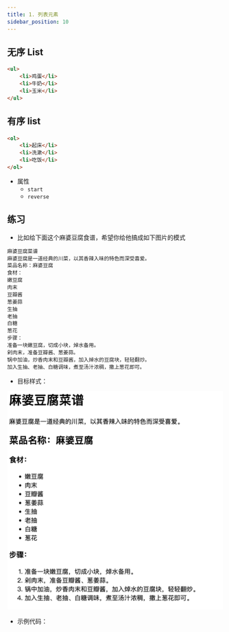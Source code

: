 ```yaml
---
title: 1. 列表元素
sidebar_position: 10
---
```



## 无序 List

```html
<ul>
    <li>鸡蛋</li>
    <li>牛奶</li>
    <li>玉米</li>
</ul>
```

## 有序 list

```html
<ol>
    <li>起床</li>
    <li>洗漱</li>
    <li>吃饭</li>
</ol>
```

- 属性
    - `start`
    - `reverse`

## 练习

- 比如给下面这个麻婆豆腐食谱，希望你给他搞成如下图片的模式


```html
麻婆豆腐菜谱
麻婆豆腐是一道经典的川菜，以其香辣入味的特色而深受喜爱。
菜品名称：麻婆豆腐
食材：
嫩豆腐
肉末
豆瓣酱
葱姜蒜
生抽
老抽
白糖
葱花
步骤：
准备一块嫩豆腐，切成小块，焯水备用。
剁肉末，准备豆瓣酱、葱姜蒜。
锅中加油，炒香肉末和豆瓣酱，加入焯水的豆腐块，轻轻翻炒。
加入生抽、老抽、白糖调味，煮至汤汁浓稠，撒上葱花即可。
```

- 目标样式：

![目标样式](./images/list-element-goal.png)

- 示例代码：